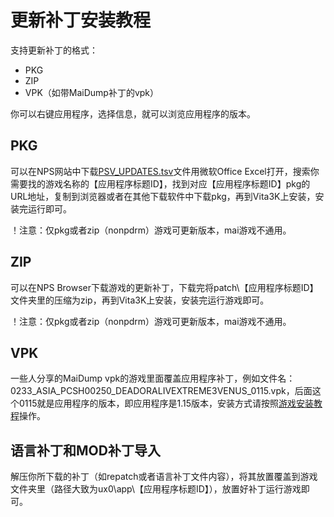 # 更新补丁安装教程
支持更新补丁的格式：
- PKG
- ZIP
- VPK（如带MaiDump补丁的vpk）

你可以右键应用程序，选择信息，就可以浏览应用程序的版本。

## PKG
可以在NPS网站中下载[PSV_UPDATES.tsv](https://nopaystation.com/tsv/PSV_UPDATES.tsv)文件用微软Office Excel打开，搜索你需要找的游戏名称的【应用程序标题ID】，找到对应【应用程序标题ID】pkg的URL地址，复制到浏览器或者在其他下载软件中下载pkg，再到Vita3K上安装，安装完运行即可。

！注意：仅pkg或者zip（nonpdrm）游戏可更新版本，mai游戏不通用。

## ZIP
可以在NPS Browser下载游戏的更新补丁，下载完将patch\【应用程序标题ID】文件夹里的压缩为zip，再到Vita3K上安装，安装完运行游戏即可。

！注意：仅pkg或者zip（nonpdrm）游戏可更新版本，mai游戏不通用。

## VPK
一些人分享的MaiDump vpk的游戏里面覆盖应用程序补丁，例如文件名：0233_ASIA_PCSH00250_DEADORALIVEXTREME3VENUS_0115.vpk，后面这个0115就是应用程序的版本，即应用程序是1.15版本，安装方式请按照[游戏安装教程](http://croden1999.github.io/Vita3K-quick-guide/README_APP#mai-vpk)操作。

## 语言补丁和MOD补丁导入
解压你所下载的补丁（如repatch或者语言补丁文件内容），将其放置覆盖到游戏文件夹里（路径大致为ux0\app\【应用程序标题ID】），放置好补丁运行游戏即可。
